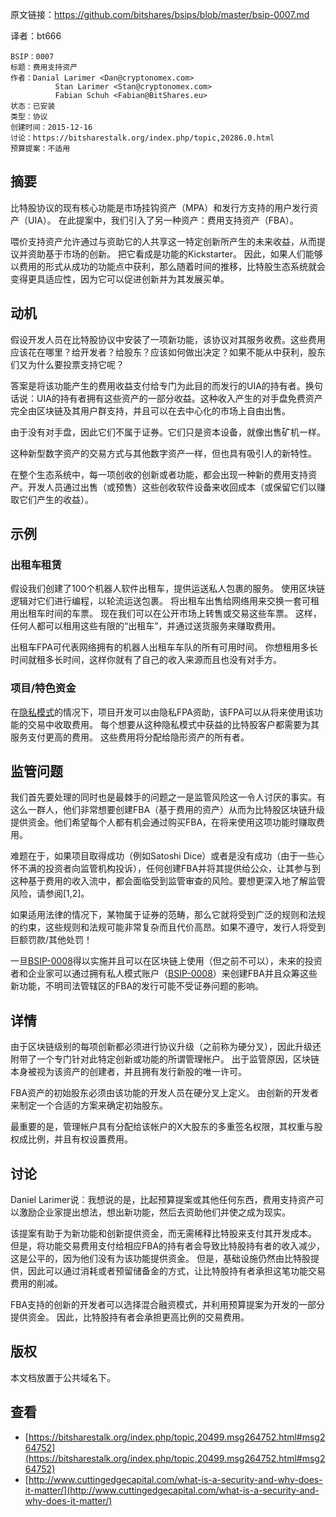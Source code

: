 原文链接：https://github.com/bitshares/bsips/blob/master/bsip-0007.md

译者：bt666

    BSIP：0007
    标题：费用支持资产
    作者：Danial Larimer <Dan@cryptonomex.com>
              Stan Larimer <Stan@cryptonomex.com>
              Fabian Schuh <Fabian@BitShares.eu>
    状态：已安装
    类型：协议
    创建时间：2015-12-16
    讨论：https://bitsharestalk.org/index.php/topic,20286.0.html
    预算提案：不适用

## 摘要 ##

比特股协议的现有核心功能是市场挂钩资产（MPA）和发行方支持的用户发行资产（UIA）。 在此提案中，我们引入了另一种资产：费用支持资产（FBA）。

喂价支持资产允许通过与资助它的人共享这一特定创新所产生的未来收益，从而提议并资助基于市场的创新。 把它看成是功能的Kickstarter。 因此，如果人们能够以费用的形式从成功的功能点中获利，那么随着时间的推移，比特股生态系统就会变得更具适应性，因为它可以促进创新并为其发展买单。

## 动机 ##

假设开发人员在比特股协议中安装了一项新功能，该协议对其服务收费。这些费用应该花在哪里？给开发者？给股东？应该如何做出决定？如果不能从中获利，股东们又为什么要投票支持它呢？

答案是将该功能产生的费用收益支付给专门为此目的而发行的UIA的持有者。换句话说：UIA的持有者拥有这些资产的一部分收益。这种收入产生的对手盘免费资产完全由区块链及其用户群支持，并且可以在去中心化的市场上自由出售。

由于没有对手盘，因此它们不属于证券。它们只是资本设备，就像出售矿机一样。

这种新型数字资产的交易方式与其他数字资产一样，但也具有吸引人的新特性。

在整个生态系统中，每一项创收的创新或者功能，都会出现一种新的费用支持资产。开发人员通过出售（或预售）这些创收软件设备来收回成本（或保留它们以赚取它们产生的收益）。

## 示例 ##

### 出租车租赁 ###

假设我们创建了100个机器人软件出租车，提供运送私人包裹的服务。 使用区块链逻辑对它们进行编程，以轮流运送包裹。 将出租车出售给网络用来交换一套可租用出租车时间的车票。 现在我们可以在公开市场上转售或交易这些车票。 这样，任何人都可以租用这些有限的“出租车”，并通过送货服务来赚取费用。

出租车FPA可代表网络拥有的机器人出租车车队的所有可用时间。 你想租用多长时间就租多长时间，这样你就有了自己的收入来源而且也没有对手方。

### 项目/特色资金 ###

在[隐私模式](https://github.com/bitshares/bsips/blob/master/bsip-0008.md)的情况下，项目开发可以由隐私FPA资助，该FPA可以从将来使用该功能的交易中收取费用。 每个想要从这种隐私模式中获益的比特股客户都需要为其服务支付更高的费用。 这些费用将分配给隐形资产的所有者。

## 监管问题 ##

我们首先要处理的同时也是最棘手的问题之一是监管风险这一令人讨厌的事实。有这么一群人，他们非常想要创建FBA（基于费用的资产）从而为比特股区块链升级提供资金。他们希望每个人都有机会通过购买FBA，在将来使用这项功能时赚取费用。

难题在于，如果项目取得成功（例如Satoshi Dice）或者是没有成功（由于一些心怀不满的投资者向监管机构投诉），任何创建FBA并将其提供给公众，让其参与到这种基于费用的收入流中，都会面临受到监管审查的风险。要想更深入地了解监管风险，请参阅[1,2]。

如果适用法律的情况下，某物属于证券的范畴，那么它就将受到广泛的规则和法规的约束，这些规则和法规可能非常复杂而且代价高昂。如果不遵守，发行人将受到巨额罚款/其他处罚！

一旦[BSIP-0008](https://github.com/bitshares/bsips/blob/master/bsip-0008.md)得以实施并且可以在区块链上使用（但之前不可以），未来的投资者和企业家可以通过拥有私人模式账户（[BSIP-0008](https://github.com/bitshares/bsips/blob/master/bsip-0008.md)）来创建FBA并且众筹这些新功能，不明司法管辖区的FBA的发行可能不受证券问题的影响。

## 详情 ##

由于区块链级别的每项创新都必须进行协议升级（之前称为硬分叉），因此升级还附带了一个专门针对此特定创新或功能的所谓管理帐户。 出于监管原因，区块链本身被视为该资产的创建者，并且拥有发行新股的唯一许可。

FBA资产的初始股东必须由该功能的开发人员在硬分叉上定义。 由创新的开发者来制定一个合适的方案来确定初始股东。

最重要的是，管理帐户具有分配给该帐户的X大股东的多重签名权限，其权重与股权成比例，并且有权设置费用。

## 讨论 ##

Daniel Larimer说：我想说的是，比起预算提案或其他任何东西，费用支持资产可以激励企业家提出想法，想出新功能，然后去资助他们并使之成为现实。

该提案有助于为新功能和创新提供资金，而无需稀释比特股来支付其开发成本。 但是，将功能交易费用支付给相应FBA的持有者会导致比特股持有者的收入减少，这是公平的，因为他们没有为该功能提供资金。 但是，基础设施仍然由比特股提供，因此可以通过消耗或者预留储备金的方式，让比特股持有者承担这笔功能交易费用的削减。

FBA支持的创新的开发者可以选择混合融资模式，并利用预算提案为开发的一部分提供资金。 因此，比特股持有者会承担更高比例的交易费用。

## 版权 ##

本文档放置于公共域名下。

## 查看 ##

- [https://bitsharestalk.org/index.php/topic,20499.msg264752.html#msg264752](https://bitsharestalk.org/index.php/topic,20499.msg264752.html#msg264752)
- [http://www.cuttingedgecapital.com/what-is-a-security-and-why-does-it-matter/](http://www.cuttingedgecapital.com/what-is-a-security-and-why-does-it-matter/)